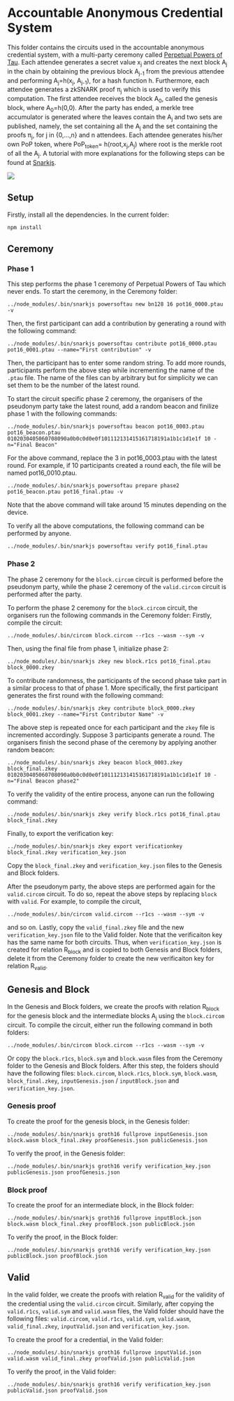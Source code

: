 # Accountable Anonymous Credential System

This folder contains the circuits used in the accountable anonymous credential system, with a multi-party ceremony called [Perpetual Powers of Tau](https://medium.com/coinmonks/announcing-the-perpetual-powers-of-tau-ceremony-to-benefit-all-zk-snark-projects-c3da86af8377). Each attendee generates a secret value x<sub>j</sub> and creates the next block A<sub>j</sub> in the chain by obtaining the previous block A<sub>j-1</sub> from the previous attendee and performing A<sub>j</sub>=h(x<sub>j</sub>, A<sub>j-1</sub>), for a hash function h. Furthermore, each attendee generates a zkSNARK proof  &#960;<sub>j</sub> which is used to verify this computation. The first attendee receives the block A<sub>0</sub>, called the genesis block, where A<sub>0</sub>=h(0,0). After the party has ended, a merkle tree accumulator is generated where the leaves contain the A<sub>j</sub> and two sets are published, namely, the set containing all the A<sub>j</sub> and the set containing the proofs &#960;<sub>j</sub>, for j in {0,...,n} and n attendees. Each attendee generates his/her own PoP token, where PoP<sub>token</sub>= h(root,x<sub>j</sub>,A<sub>j</sub>) where root is the merkle root of all the A<sub>j</sub>. A tutorial with more explanations for the following steps can be found at [Snarkjs](https://github.com/Ssophoclis/snarkjs).

![](https://user-images.githubusercontent.com/42410324/92112166-4b02f480-ede5-11ea-9078-846b79cbe16d.png)

## Setup

Firstly, install all the dependencies. In the current folder:
```
npm install
```

## Ceremony


### Phase 1

This step performs the phase 1 ceremony of Perpetual Powers of Tau which never ends. To start the ceremony, in the Ceremony folder:
```
../node_modules/.bin/snarkjs powersoftau new bn128 16 pot16_0000.ptau -v
```
Then, the first participant can add a contribution by generating a round with the following command:
```
../node_modules/.bin/snarkjs powersoftau contribute pot16_0000.ptau pot16_0001.ptau --name="First contribution" -v
```
Then, the participant has to enter some random string. To add more rounds, participants perform the above step while incrementing the name of the ```.ptau``` file. The name of the files can by arbitrary but for simplicity we can set them to be the number of the latest round.


To start the circuit specific phase 2 ceremony, the organisers of the pseudonym party take the latest round, add a random beacon and finilize phase 1 with the following commands:
```
../node_modules/.bin/snarkjs powersoftau beacon pot16_0003.ptau pot16_beacon.ptau 0102030405060708090a0b0c0d0e0f101112131415161718191a1b1c1d1e1f 10 -n="Final Beacon"
```
For the above command, replace the 3 in pot16_0003.ptau with the latest round. For example, if 10 participants created a round each, the file will be named pot16_0010.ptau. 
```
../node_modules/.bin/snarkjs powersoftau prepare phase2 pot16_beacon.ptau pot16_final.ptau -v
```
Note that the above command will take around 15 minutes depending on the device.



To verify all the above computations, the following command can be performed by anyone.
```
../node_modules/.bin/snarkjs powersoftau verify pot16_final.ptau
```


### Phase 2 
The phase 2 ceremony for the ```block.circom``` circuit is performed before the pseudonym party, while the phase 2 ceremony of the ```valid.circom``` circuit is performed after the party.

To perform the phase 2 ceremony for the ```block.circom``` circuit, the organisers run the following commands in the Ceremony folder:
Firstly, compile the circuit:
```
../node_modules/.bin/circom block.circom --r1cs --wasm --sym -v
```
Then, using the final file from phase 1, initialize phase 2:
```
../node_modules/.bin/snarkjs zkey new block.r1cs pot16_final.ptau block_0000.zkey
```
To contribute randomness, the participants of the second phase take part in a similar process to that of phase 1. More specifically, the first participant generates the first round with the following command:
```
../node_modules/.bin/snarkjs zkey contribute block_0000.zkey block_0001.zkey --name="First Contributor Name" -v
```
The above step is repeated once for each participant and the ```zkey``` file is incremented accordingly. Suppose 3 participants generate a round. The organisers finish the second phase of the ceremony by applying another random beacon:
```
../node_modules/.bin/snarkjs zkey beacon block_0003.zkey block_final.zkey 0102030405060708090a0b0c0d0e0f101112131415161718191a1b1c1d1e1f 10 -n="Final Beacon phase2"
```

To verify the validity of the entire process, anyone can run the following command:
```
../node_modules/.bin/snarkjs zkey verify block.r1cs pot16_final.ptau block_final.zkey
```

Finally, to export the verification key:
```
../node_modules/.bin/snarkjs zkey export verificationkey block_final.zkey verification_key.json

```
Copy the ```block_final.zkey``` and ```verification_key.json``` files to the Genesis and Block folders.



After the pseudonym party, the above steps are performed again for the ```valid.circom``` circuit. To do so, repeat the above steps by replacing ```block``` with ```valid```. For example, to compile the circuit,
```
../node_modules/.bin/circom valid.circom --r1cs --wasm --sym -v
```
and so on. Lastly, copy the ```valid_final.zkey``` file and the new ```verification_key.json```  file to the Valid folder. Note that the verificaiton key has the same name for both circuits. Thus, when ```verification_key.json``` is created for relation R<sub>block</sub> and is copied to both Genesis and Block folders, delete it from the Ceremony folder to create the new verificaiton key for relation R<sub>valid</sub>.


## Genesis and Block
In the Genesis and Block folders, we create the proofs with relation R<sub>block</sub> for the genesis block and the intermediate blocks A<sub>j</sub> using the ```block.circom``` circuit. To compile the circuit, either run the following command in both folders:

```
../node_modules/.bin/circom block.circom --r1cs --wasm --sym -v
```
Or copy the ```block.r1cs```, ```block.sym``` and ```block.wasm``` files from the Ceremony folder to the Genesis and Block folders. After this step, the folders should have the following files:
```block.circom```, ```block.r1cs```, ```block.sym```, ```block.wasm```,  ```block_final.zkey```, ```inputGenesis.json``` / ```inputBlock.json``` and ```verification_key.json```.

### Genesis proof
To create the proof for the genesis block, in the Genesis folder:
```
../node_modules/.bin/snarkjs groth16 fullprove inputGenesis.json block.wasm block_final.zkey proofGenesis.json publicGenesis.json
```

To verify the proof, in the Genesis folder:
```
../node_modules/.bin/snarkjs groth16 verify verification_key.json publicGenesis.json proofGenesis.json
```

### Block proof
To create the proof for an intermediate block, in the Block folder:
```
../node_modules/.bin/snarkjs groth16 fullprove inputBlock.json block.wasm block_final.zkey proofBlock.json publicBlock.json
```

To verify the proof, in the Block folder:
```
../node_modules/.bin/snarkjs groth16 verify verification_key.json publicBlock.json proofBlock.json
```


## Valid
In the valid folder, we create the proofs with relation R<sub>valid</sub> for the validity of the credential using the ```valid.circom``` circuit. Similarly, after copying the  ```valid.r1cs```, ```valid.sym``` and ```valid.wasm``` files, the Valid folder should have the following files: 
```valid.circom```, ```valid.r1cs```, ```valid.sym```, ```valid.wasm```,  ```valid_final.zkey```, ```inputValid.json``` and ```verification_key.json```.

To create the proof for a credential, in the Valid folder:
```
../node_modules/.bin/snarkjs groth16 fullprove inputValid.json valid.wasm valid_final.zkey proofValid.json publicValid.json
```

To verify the proof, in the Valid folder:
```
../node_modules/.bin/snarkjs groth16 verify verification_key.json publicValid.json proofValid.json
```
